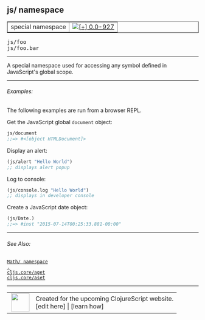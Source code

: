 ## js/ namespace



 <table border="1">
<tr>
<td>special namespace</td>
<td><a href="https://github.com/cljsinfo/cljs-api-docs/tree/0.0-927"><img valign="middle" alt="[+] 0.0-927" title="Added in 0.0-927" src="https://img.shields.io/badge/+-0.0--927-lightgrey.svg"></a> </td>
</tr>
</table>

<samp>js/foo</samp><br>
<samp>js/foo.bar</samp><br>

---


A special namespace used for accessing any symbol defined
in JavaScript's global scope.

---

###### Examples:

The following examples are run from a browser REPL.

Get the JavaScript global `document` object:

```clj
js/document
;;=> #<[object HTMLDocument]>
```

Display an alert:

```clj
(js/alert "Hello World")
;; displays alert popup
```

Log to console:

```clj
(js/console.log "Hello World")
;; displays in developer console
```

Create a JavaScript date object:

```clj
(js/Date.)
;;=> #inst "2015-07-14T00:25:33.881-00:00"
```

---

###### See Also:

[`Math/ namespace`](syntax_Math-namespace.md)<br>
[`.`](special_DOT.md)<br>
[`cljs.core/aget`](cljs.core_aget.md)<br>
[`cljs.core/aset`](cljs.core_aset.md)<br>

---








 <table>
<tr><td>
<img valign="middle" align="right" width="48px" src="http://i.imgur.com/Hi20huC.png">
</td><td>
Created for the upcoming ClojureScript website.<br>
[edit here] | [learn how]
</td></tr></table>

[edit here]:https://github.com/cljsinfo/cljs-api-docs/blob/master/cljsdoc/syntax_js-namespace.cljsdoc
[learn how]:https://github.com/cljsinfo/cljs-api-docs/wiki/cljsdoc-files

<!--

This information was too distracting to show to readers, but I'll leave it
commented here since it is helpful to:

- pretty-print the data used to generate this document
- and show how to retrieve that data



The API data for this symbol:

```clj
{:description "A special namespace used for accessing any symbol defined\nin JavaScript's global scope.",
 :ns "syntax",
 :name "js-namespace",
 :history [["+" "0.0-927"]],
 :type "special namespace",
 :related ["syntax/Math-namespace"
           "special/."
           "cljs.core/aget"
           "cljs.core/aset"],
 :full-name-encode "syntax_js-namespace",
 :usage ["js/foo" "js/foo.bar"],
 :examples [{:id "06f234",
             :content "The following examples are run from a browser REPL.\n\nGet the JavaScript global `document` object:\n\n```clj\njs/document\n;;=> #<[object HTMLDocument]>\n```\n\nDisplay an alert:\n\n```clj\n(js/alert \"Hello World\")\n;; displays alert popup\n```\n\nLog to console:\n\n```clj\n(js/console.log \"Hello World\")\n;; displays in developer console\n```\n\nCreate a JavaScript date object:\n\n```clj\n(js/Date.)\n;;=> #inst \"2015-07-14T00:25:33.881-00:00\"\n```"}],
 :full-name "syntax/js-namespace",
 :display "js/ namespace"}

```

Retrieve the API data for this symbol:

```clj
;; from Clojure REPL
(require '[clojure.edn :as edn])
(-> (slurp "https://raw.githubusercontent.com/cljsinfo/cljs-api-docs/catalog/cljs-api.edn")
    (edn/read-string)
    (get-in [:symbols "syntax/js-namespace"]))
```

-->
